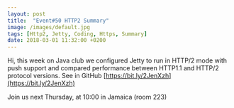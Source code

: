 ```yaml
---
layout: post
title:  "Event#50 HTTP2 Summary"
image: /images/default.jpg
tags: [Http2, Jetty, Coding, Https, Summary]
date: 2018-03-01 11:32:00 +0200
---
```


Hi, this week on Java club
we configured Jetty to run in HTTP/2 mode with push support and compared performance between HTTP1.1 and HTTP/2 protocol versions. See in GitHub [https://bit.ly/2JenXzh](https://bit.ly/2JenXzh)

Join us next Thursday, at 10:00 in Jamaica (room 223)
